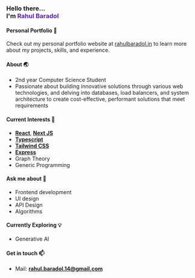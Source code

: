 <h3>
  Hello there... <br>
  I'm
  <span style="color: rgb(91 33 182); user-select: none;">Rahul Baradol</span>
  <br>
</h3>

<!--
- 🔭 I’m currently working on ...
- 🌱 I’m currently learning ...
- 👯 I’m looking to collaborate on ...
- 🤔 I’m looking for help with ...
- 💬 Ask me about ...
- 📫 How to reach me: ...
- 😄 Pronouns: ...
- ⚡ Fun fact: ...
-->

#### Personal Portfolio 🌟

Check out my personal portfolio website at [rahulbaradol.in](https://rahulbaradol.in) to learn more about my projects, skills, and experience.


#### About 🌏
- 2nd year Computer Science Student
- Passionate about building innovative solutions through various web technologies, and delving into databases, load balancers, and system architecture to create cost-effective, performant solutions that meet requirements

#### Current Interests 🌱
- **[React](https://reactjs.org)**, **[Next JS](https://nextjs.org/)**
- **[Typescript](https://www.typescriptlang.org/)**
- **[Tailwind CSS](https://tailwindcss.com)**
- **[Express](https://expressjs.com/)**
- Graph Theory
- Generic Programming

#### Ask me about 💬
- Frontend development
- UI design
- API Design
- Algorithms

#### Currently Exploring 💡
- Generative AI

#### Get in touch 📫
- Mail: **rahul.baradol.14@gmail.com**